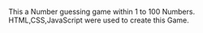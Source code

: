 This a Number guessing game within 1 to 100 Numbers.
HTML,CSS,JavaScript were used to create this Game.
